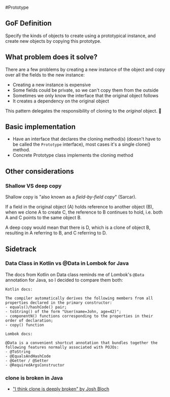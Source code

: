 #Prototype

## GoF Definition
Specify the kinds of objects to create using a prototypical instance, and create new objects by copying this prototype. 

## What problem does it solve?
There are a few problems by creating a new instance of the object and copy over all the fields to the new instance:
- Creating a new instance is expensive
- Some fields could be private, so we can't copy them from the outside
- Sometimes we only know the interface that the original object follows 
- It creates a dependency on the original object 

This pattern delegates the responsibility of cloning to the *original* object. 💪

## Basic implementation

- Have an interface that declares the cloning method(s) (doesn't have to be called the `Prototype` interface), most cases it's a single clone() method.
- Concrete Prototype class implements the cloning method

## Other considerations
### Shallow VS deep copy

Shallow copy is "also known as a _field-by-field copy_" (Sarcar). 

If a field in the original object (A) holds reference to another object (B), 
when we clone A to create C, the reference to B continues to hold, i.e. both 
A and C points to the same object B.

A deep copy would mean that there is D, which is a clone of object B, resulting in
 A referring to B, and C referring to D. 
 
 
 
 

## Sidetrack
### Data Class in Kotlin vs @Data in Lombok for Java 

The docs from Kotlin on Data class reminds me of Lombok's `@Data` annotation for Java, so I decided to compare them both:  

```
Kotlin docs: 

The compiler automatically derives the following members from all properties declared in the primary constructor:
- equals()/hashCode() pair;
- toString() of the form "User(name=John, age=42)";
- componentN() functions corresponding to the properties in their order of declaration;
- copy() function
```

```
Lombok docs:

@Data is a convenient shortcut annotation that bundles together the following features normally associated with POJOs:
- @ToString 
- @EqualsAndHashCode
- @Getter / @Setter
- @RequiredArgsConstructor 
```
### clone is broken in Java
- ["I think clone is deeply broken" by Josh Bloch](https://www.artima.com/intv/bloch.html#part13)

